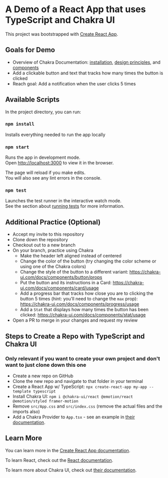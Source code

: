 # A Demo of a React App that uses TypeScript and Chakra UI

This project was bootstrapped with [Create React App](https://github.com/facebook/create-react-app).

## Goals for Demo

- Overview of Chakra Documentation: [installation](https://chakra-ui.com/getting-started), [design principles](https://chakra-ui.com/getting-started/principles), and [components](https://chakra-ui.com/docs/components)
- Add a clickable button and text that tracks how many times the button is clicked
- Reach goal: Add a notification when the user clicks 5 times

## Available Scripts

In the project directory, you can run:

### `npm install`

Installs everything needed to run the app locally

### `npm start`

Runs the app in development mode.\
Open [http://localhost:3000](http://localhost:3000) to view it in the browser.

The page will reload if you make edits.\
You will also see any lint errors in the console.

### `npm test`

Launches the test runner in the interactive watch mode.\
See the section about [running tests](https://facebook.github.io/create-react-app/docs/running-tests) for more information.

## Additional Practice (Optional)

- Accept my invite to this repository
- Clone down the repository
- Checkout out to a new branch
- On your branch, practice using Chakra
  - Make the header left aligned instead of centered
  - Change the color of the button (try changing the color scheme or using one of the Chakra colors)
  - Change the style of the button to a different variant: https://chakra-ui.com/docs/components/button/props
  - Put the button and its instructions in a Card: https://chakra-ui.com/docs/components/card/usage
  - Add a progress bar that tracks how close you are to clicking the button 5 times (hint: you'll need to change the `max` prop): https://chakra-ui.com/docs/components/progress/usage
  - Add a `Stat` that displays how many times the button has been clicked: https://chakra-ui.com/docs/components/stat/usage
- Open a PR to merge in your changes and request my review

## Steps to Create a Repo with TypeScript and Chakra UI

### Only relevant if you want to create your own project and don't want to just clone down this one

- Create a new repo on GitHub
- Clone the new repo and navigate to that folder in your terminal
- Create a React App w/ TypeScript: `npx create-react-app my-app --template typescript`
- Install Chakra UI: `npm i @chakra-ui/react @emotion/react @emotion/styled framer-motion`
- Remove `src/App.css` and `src/index.css` (remove the actual files and the imports also)
- Add a Chakra Provider to `App.tsx` - see an example in [their documentation](https://chakra-ui.com/getting-started).

## Learn More

You can learn more in the [Create React App documentation](https://facebook.github.io/create-react-app/docs/getting-started).

To learn React, check out the [React documentation](https://reactjs.org/).

To learn more about Chakra UI, check out [their documentation](https://chakra-ui.com/).
